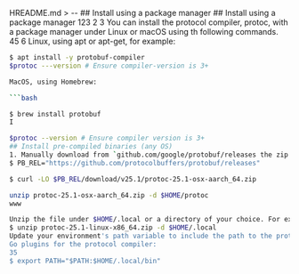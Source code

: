 HREADME.md > -- ## Install using a package manager ## Install using a package manager
123
2
3 You can install the protocol compiler, protoc, with a package manager under Linux or macOS using th following commands.
45
6
Linux, using apt or apt-get, for example:

````bash
$ apt install -y protobuf-compiler
$protoc ---version # Ensure compiler-version is 3+

MacOS, using Homebrew:

```bash

$ brew install protobuf
I

$protoc --version # Ensure compiler version is 3+
## Install pre-compiled binaries (any OS)
1. Manually download from `github.com/google/protobuf/releases the zip file. bash
$ PB_REL="https://github.com/protocolbuffers/protobuf/releases"

$ curl -LO $PB_REL/download/v25.1/protoc-25.1-osx-aarch_64.zip

unzip protoc-25.1-osx-aarch_64.zip -d $HOME/protoc
www

Unzip the file under $HOME/.local or a directory of your choice. For example: ```bash
$ unzip protoc-25.1-linux-x86_64.zip -d $HOME/.local
Update your environment's path variable to include the path to the protoc executable. For example: ```bash
Go plugins for the protocol compiler:
35
$ export PATH="$PATH:$HOME/.local/bin"
````
